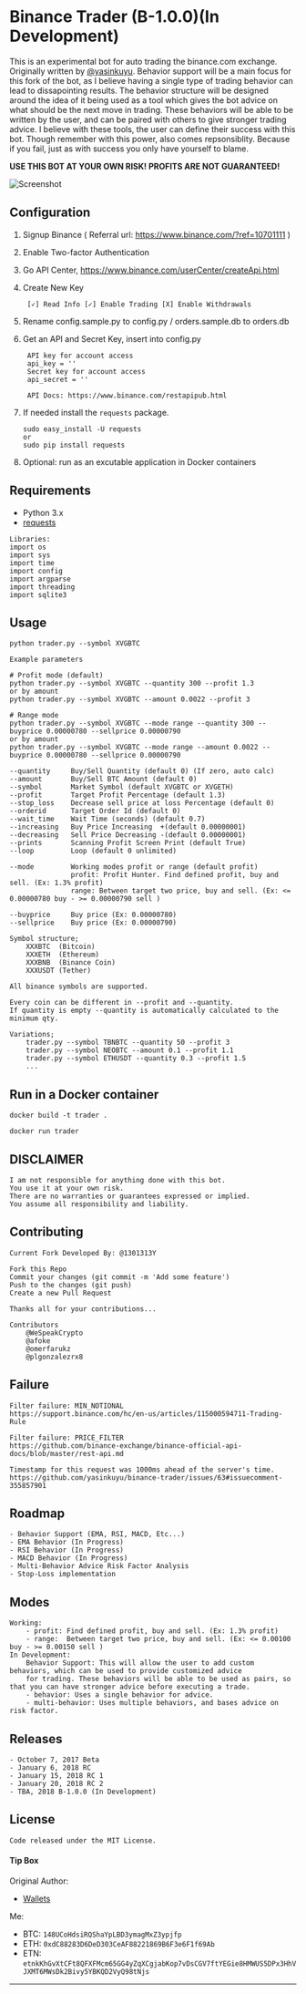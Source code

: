 # Binance Trader (B-1.0.0)(In Development)

This is an experimental bot for auto trading the binance.com exchange. Originally written by [@yasinkuyu](https://twitter.com/yasinkuyu). Behavior support will be a main focus for this fork of the bot, as I believe
having a single type of trading behavior can lead to dissapointing results. The behavior structure will be designed around
the idea of it being used as a tool which gives the bot advice on what should be the next move in trading. These behaviors
will be able to be written by the user, and can be paired with others to give stronger trading advice. I believe with
these tools, the user can define their success with this bot. Though remember with this power, also comes repsonsiblity.
Because if you fail, just as with success you only have yourself to blame.

**USE THIS BOT AT YOUR OWN RISK! PROFITS ARE NOT GUARANTEED!**

![Screenshot](https://github.com/yasinkuyu/binance-trader/blob/master/img/screenshot.png)

## Configuration

1. Signup Binance ( Referral url: https://www.binance.com/?ref=10701111 )
2. Enable Two-factor Authentication    
3. Go API Center, https://www.binance.com/userCenter/createApi.html
4. Create New Key

        [✓] Read Info [✓] Enable Trading [X] Enable Withdrawals 
5. Rename config.sample.py to config.py / orders.sample.db to orders.db
6. Get an API and Secret Key, insert into config.py

        API key for account access
        api_key = ''
        Secret key for account access
        api_secret = ''

        API Docs: https://www.binance.com/restapipub.html
7. If needed install the `requests` package.
    ```
    sudo easy_install -U requests
    or 
    sudo pip install requests
    ```
7. Optional: run as an excutable application in Docker containers

## Requirements
* Python 3.x
* [requests](http://docs.python-requests.org/en/master/)
```
Libraries:
import os
import sys
import time
import config
import argparse
import threading
import sqlite3
 ```


## Usage

    python trader.py --symbol XVGBTC
    
    Example parameters
    
    # Profit mode (default)
    python trader.py --symbol XVGBTC --quantity 300 --profit 1.3
    or by amount
    python trader.py --symbol XVGBTC --amount 0.0022 --profit 3
    
    # Range mode
    python trader.py --symbol XVGBTC --mode range --quantity 300 --buyprice 0.00000780 --sellprice 0.00000790
    or by amount
    python trader.py --symbol XVGBTC --mode range --amount 0.0022 --buyprice 0.00000780 --sellprice 0.00000790
    
    --quantity     Buy/Sell Quantity (default 0) (If zero, auto calc)
    --amount       Buy/Sell BTC Amount (default 0)
    --symbol       Market Symbol (default XVGBTC or XVGETH)
    --profit       Target Profit Percentage (default 1.3)
    --stop_loss    Decrease sell price at loss Percentage (default 0)
    --orderid      Target Order Id (default 0)
    --wait_time    Wait Time (seconds) (default 0.7)
    --increasing   Buy Price Increasing  +(default 0.00000001)
    --decreasing   Sell Price Decreasing -(default 0.00000001)
    --prints       Scanning Profit Screen Print (default True)
    --loop         Loop (default 0 unlimited)
    
    --mode         Working modes profit or range (default profit)
                   profit: Profit Hunter. Find defined profit, buy and sell. (Ex: 1.3% profit)
                   range: Between target two price, buy and sell. (Ex: <= 0.00000780 buy - >= 0.00000790 sell )
                   
    --buyprice     Buy price (Ex: 0.00000780)
    --sellprice    Buy price (Ex: 0.00000790)

    Symbol structure;
        XXXBTC  (Bitcoin)
        XXXETH  (Ethereum)
        XXXBNB  (Binance Coin)
        XXXUSDT (Tether)

    All binance symbols are supported.
    
    Every coin can be different in --profit and --quantity.
    If quantity is empty --quantity is automatically calculated to the minimum qty.
    
    Variations;
        trader.py --symbol TBNBTC --quantity 50 --profit 3
        trader.py --symbol NEOBTC --amount 0.1 --profit 1.1
        trader.py --symbol ETHUSDT --quantity 0.3 --profit 1.5
        ...
    
## Run in a Docker container

    docker build -t trader .

    docker run trader
 
## DISCLAIMER

    I am not responsible for anything done with this bot. 
    You use it at your own risk. 
    There are no warranties or guarantees expressed or implied. 
    You assume all responsibility and liability.
     
## Contributing
    
    Current Fork Developed By: @1301313Y
    
    Fork this Repo
    Commit your changes (git commit -m 'Add some feature')
    Push to the changes (git push)
    Create a new Pull Request
    
    Thanks all for your contributions...
    
    Contributors
        @WeSpeakCrypto
        @afoke
        @omerfarukz
        @plgonzalezrx8
    
## Failure

    Filter failure: MIN_NOTIONAL
    https://support.binance.com/hc/en-us/articles/115000594711-Trading-Rule

    Filter failure: PRICE_FILTER
    https://github.com/binance-exchange/binance-official-api-docs/blob/master/rest-api.md
    
    Timestamp for this request was 1000ms ahead of the server's time.
    https://github.com/yasinkuyu/binance-trader/issues/63#issuecomment-355857901
    
## Roadmap

    - Behavior Support (EMA, RSI, MACD, Etc...)
    - EMA Behavior (In Progress)
    - RSI Behavior (In Progress)
    - MACD Behavior (In Progress)
    - Multi-Behavior Advice Risk Factor Analysis
    - Stop-Loss implementation
    
 ## Modes  
    Working:
        - profit: Find defined profit, buy and sell. (Ex: 1.3% profit)
        - range:  Between target two price, buy and sell. (Ex: <= 0.00100 buy - >= 0.00150 sell )
    In Development:
        Behavior Support: This will allow the user to add custom behaviors, which can be used to provide customized advice
        for trading. These behaviors will be able to be used as pairs, so that you can have stronger advice before executing a trade.
        - behavior: Uses a single behavior for advice.
        - multi-behavior: Uses multiple behaviors, and bases advice on risk factor.
        
 ## Releases
    - October 7, 2017 Beta
    - January 6, 2018 RC
    - January 15, 2018 RC 1
    - January 20, 2018 RC 2
    - TBA, 2018 B-1.0.0 (In Development)
     
## License
    Code released under the MIT License.

#### Tip Box
Original Author:
* [Wallets](http://yasinkuyu.net/wallet)

Me:
* BTC: `148UCoHdsiRQShaYpLBD3ymagMxZ3ypjfp`
* ETH: `0xdC88283D6DeD303CeAF88221869B6F3e6F1f69Ab`
* ETN: `etnkKhGvXtCFt8QFXFMcm65GG4yZqXCgjabKop7vDsCGV7ftYEGie8HMWUS5DPx3HhVJXMT6MWsDk2Bivy5YBKQD2VyQ98tNjs`

---
